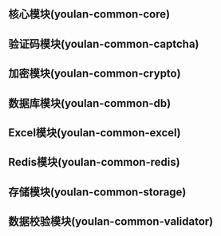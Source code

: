 ## 核心模块(youlan-common-core)
## 验证码模块(youlan-common-captcha)
## 加密模块(youlan-common-crypto)
## 数据库模块(youlan-common-db)
## Excel模块(youlan-common-excel)
## Redis模块(youlan-common-redis)
## 存储模块(youlan-common-storage)
## 数据校验模块(youlan-common-validator)